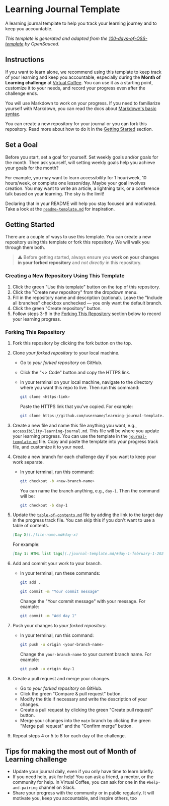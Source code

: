 # Learning Journal Template

A learning journal template to help you track your learning journey and to keep you accountable.

_This template is generated and adapted from the [100-days-of-OSS-template](https://github.com/open-sauced/100-days-of-oss-template) by OpenSauced._

## Instructions

If you want to learn alone, we recommend using this template to keep track of your learning and keep you accountable, especially during the **Month of Learning challenge** at [Virtual Coffee](https://virtualcoffee.io/). You can use it as a starting point, customize it to your needs, and record your progress even after the challenge ends.

You will use Markdown to work on your progress. If you need to familiarize yourself with Markdown, you can read the docs about [Markdown's basic syntax](https://www.markdownguide.org/basic-syntax/).

You can create a new repository for your journal or you can fork this repository. Read more about how to do it in the [Getting Started](#getting-started) section.

## Set a Goal

Before you start, set a goal for yourself. Set weekly goals and/or goals for the month. Then ask yourself, will setting weekly goals help you achieve your goals for the month?

For example, you may want to learn accessibility for 1 hour/week, 10 hours/week, or complete one lesson/day. Maybe your goal involves creation. You may want to write an article, a lightning talk, or a conference talk based on your learning. The sky is the limit!

Declaring that in your README will help you stay focused and motivated. Take a look at the [`readme-template.md`]() for inspiration.

## Getting Started

There are a couple of ways to use this template. You can create a new repository using this template or fork this repository. We will walk you through them both.

> ⚠️ Before getting started, always ensure you **work on your changes in your forked repository** and _not directly_ in this repository.

### Creating a New Repository Using This Template

1. Click the green "Use this template" button on the top of this repository.
2. Click the "Create new repository" from the dropdown menu.
3. Fill in the repository name and description (optional). Leave the "Include all branches" checkbox unchecked — you only want the default branch.
4. Click the green "Create repository" button.
5. Follow steps 3-9 in the [Forking This Repository](#forking-this-repository) section below to record your learning progress.

### Forking This Repository

1. Fork this repository by clicking the fork button on the top.
2. Clone _your forked repository_ to your local machine.

   - Go to _your forked repository_ on GitHub.
   - Click the "<> Code" button and copy the HTTPS link.
   - In your terminal on your local machine, navigate to the directory where you want this repo to live. Then run this command:

     ```bash
     git clone <https-link>
     ```

     Paste the HTTPS link that you've copied. For example:

     ```bash
     git clone https://github.com/username/learning-journal-template.git
     ```

3. Create a new file and name this file anything you want, e.g., `accessibility-learning-journal.md`. This file will be where you update your learning progress. You can use the template in the [`journal-template.md`](./journal-template.md) file. Copy and paste the template into your progress track file, and customize it to your need.
4. Create a new branch for each challenge day if you want to keep your work separate.

   - In your terminal, run this command:

     ```bash
     git checkout -b <new-branch-name>
     ```

     You can name the branch anything, e.g., `day-1`. Then the command will be:

     ```bash
     git checkout -b day-1
     ```

5. Update the [`table-of-contents.md`](./table-of-contents.md) file by adding the link to the target day in the progress track file. You can skip this if you don't want to use a table of contents.

   ```markdown
   [Day X](./file-name.md#day-x)
   ```

   For example:

   ```markdown
   [Day 1: HTML list tags](./journal-template.md/#day-1-february-1-2024--html-list-tags)
   ```

6. Add and commit your work to your branch.

   - In your terminal, run these commands:

     ```bash
     git add .

     git commit -m "Your commit message"
     ```

     Change the "Your commit message" with your message. For example:

     ```bash
     git commit -m "Add day 1"
     ```

7. Push your changes to _your forked repository_.

   - In your terminal, run this command:

     ```bash
     git push -u origin <your-branch-name>
     ```

     Change the `your-branch-name` to your current branch name. For example:

     ```bash
     git push -u origin day-1
     ```

8. Create a pull request and merge your changes.
   - Go to _your forked repository_ on GitHub.
   - Click the green "Compare & pull request" button.
   - Modify the title if necessary and write the description of your changes.
   - Create a pull request by clicking the green "Create pull request" button.
   - Merge your changes into the `main` branch by clicking the green "Merge pull request" and the "Confirm merge" button.
9. Repeat steps 4 or 5 to 8 for each day of the challenge.

## Tips for making the most out of Month of Learning challenge

- Update your journal daily, even if you only have time to learn briefly.
- If you need help, ask for help! You can ask a friend, a mentor, or the community for help. In Virtual Coffee, you can ask for one in the `#help-and-pairing` channel on Slack.
- Share your progress with the community or in public regularly. It will motivate you, keep you accountable, and inspire others, too
